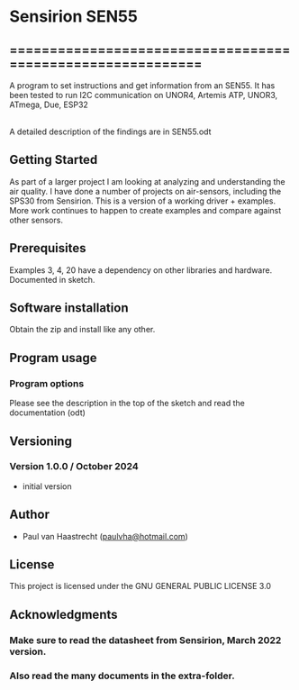 # Sensirion SEN55

## ===========================================================

A program to set instructions and get information from an SEN55. It has been
tested to run I2C communication on UNOR4, Artemis ATP, UNOR3, ATmega, Due, ESP32

<br> A detailed description of the findings are in SEN55.odt

## Getting Started
As part of a larger project I am looking at analyzing and understanding the air quality.
I have done a number of projects on air-sensors, including the SPS30 from Sensirion. 
This is a version of a working driver + examples.
More work continues to happen to create examples and compare against other sensors.

## Prerequisites
Examples 3, 4, 20 have a dependency on other libraries and hardware. Documented in sketch.

## Software installation
Obtain the zip and install like any other.

## Program usage

### Program options
Please see the description in the top of the sketch and read the documentation (odt)

## Versioning

### Version 1.0.0 / October 2024
 * initial version

## Author
 * Paul van Haastrecht (paulvha@hotmail.com)

## License
This project is licensed under the GNU GENERAL PUBLIC LICENSE 3.0

## Acknowledgments

### Make sure to read the datasheet from Sensirion, March 2022 version.<br>
### Also read the many documents in the extra-folder.<br>
